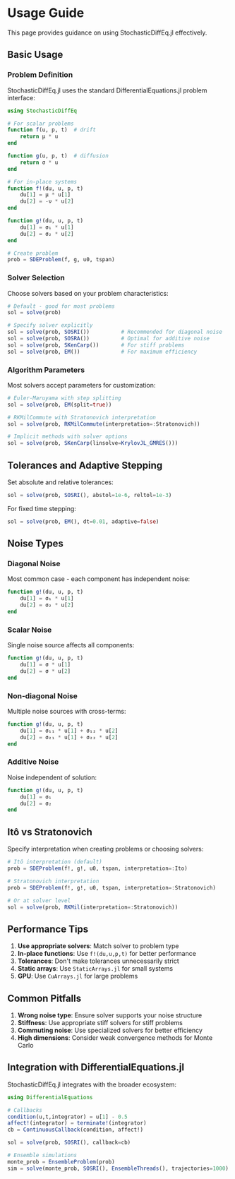 # Usage Guide

This page provides guidance on using StochasticDiffEq.jl effectively.

## Basic Usage

### Problem Definition

StochasticDiffEq.jl uses the standard DifferentialEquations.jl problem interface:

```julia
using StochasticDiffEq

# For scalar problems
function f(u, p, t)  # drift
    return μ * u
end

function g(u, p, t)  # diffusion  
    return σ * u
end

# For in-place systems
function f!(du, u, p, t)
    du[1] = μ * u[1]
    du[2] = -ν * u[2]
end

function g!(du, u, p, t)
    du[1] = σ₁ * u[1]
    du[2] = σ₂ * u[2]
end

# Create problem
prob = SDEProblem(f, g, u0, tspan)
```

### Solver Selection

Choose solvers based on your problem characteristics:

```julia
# Default - good for most problems
sol = solve(prob)

# Specify solver explicitly
sol = solve(prob, SOSRI())          # Recommended for diagonal noise
sol = solve(prob, SOSRA())          # Optimal for additive noise  
sol = solve(prob, SKenCarp())       # For stiff problems
sol = solve(prob, EM())             # For maximum efficiency
```

### Algorithm Parameters

Most solvers accept parameters for customization:

```julia
# Euler-Maruyama with step splitting
sol = solve(prob, EM(split=true))

# RKMilCommute with Stratonovich interpretation
sol = solve(prob, RKMilCommute(interpretation=:Stratonovich))

# Implicit methods with solver options
sol = solve(prob, SKenCarp(linsolve=KrylovJL_GMRES()))
```

## Tolerances and Adaptive Stepping

Set absolute and relative tolerances:

```julia
sol = solve(prob, SOSRI(), abstol=1e-6, reltol=1e-3)
```

For fixed time stepping:
```julia  
sol = solve(prob, EM(), dt=0.01, adaptive=false)
```

## Noise Types

### Diagonal Noise
Most common case - each component has independent noise:
```julia
function g!(du, u, p, t)
    du[1] = σ₁ * u[1] 
    du[2] = σ₂ * u[2]
end
```

### Scalar Noise  
Single noise source affects all components:
```julia
function g!(du, u, p, t)
    du[1] = σ * u[1]
    du[2] = σ * u[2]  
end
```

### Non-diagonal Noise
Multiple noise sources with cross-terms:
```julia
function g!(du, u, p, t)
    du[1] = σ₁₁ * u[1] + σ₁₂ * u[2]
    du[2] = σ₂₁ * u[1] + σ₂₂ * u[2]
end
```

### Additive Noise
Noise independent of solution:
```julia
function g!(du, u, p, t)
    du[1] = σ₁
    du[2] = σ₂
end
```

## Itô vs Stratonovich

Specify interpretation when creating problems or choosing solvers:

```julia
# Itô interpretation (default)
prob = SDEProblem(f!, g!, u0, tspan, interpretation=:Ito)

# Stratonovich interpretation  
prob = SDEProblem(f!, g!, u0, tspan, interpretation=:Stratonovich)

# Or at solver level
sol = solve(prob, RKMil(interpretation=:Stratonovich))
```

## Performance Tips

1. **Use appropriate solvers**: Match solver to problem type
2. **In-place functions**: Use `f!(du,u,p,t)` for better performance
3. **Tolerances**: Don't make tolerances unnecessarily strict
4. **Static arrays**: Use `StaticArrays.jl` for small systems
5. **GPU**: Use `CuArrays.jl` for large problems

## Common Pitfalls

1. **Wrong noise type**: Ensure solver supports your noise structure
2. **Stiffness**: Use appropriate stiff solvers for stiff problems  
3. **Commuting noise**: Use specialized solvers for better efficiency
4. **High dimensions**: Consider weak convergence methods for Monte Carlo

## Integration with DifferentialEquations.jl

StochasticDiffEq.jl integrates with the broader ecosystem:

```julia
using DifferentialEquations

# Callbacks
condition(u,t,integrator) = u[1] - 0.5
affect!(integrator) = terminate!(integrator)
cb = ContinuousCallback(condition, affect!)

sol = solve(prob, SOSRI(), callback=cb)

# Ensemble simulations
monte_prob = EnsembleProblem(prob)
sim = solve(monte_prob, SOSRI(), EnsembleThreads(), trajectories=1000)
```